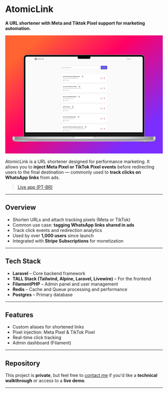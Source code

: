 # AtomicLink

**A URL shortener with Meta and Tiktok Pixel support for marketing automation.**

[![App Screenshot](../assets/atomiclink.png)](https://atomiclink.com.br)

AtomicLink is a URL shortener designed for performance marketing. It allows you to **inject Meta Pixel or TikTok Pixel events** before redirecting users to the final destination — commonly used to **track clicks on WhatsApp links** from ads.

> [Live app (PT-BR)](https://atomiclink.com.br)
---

## Overview

- Shorten URLs and attach tracking pixels (Meta or TikTok)
- Common use case: **tagging WhatsApp links shared in ads**
- Track click events and redirection analytics
- Used by over **1,000 users** since launch
- Integrated with **Stripe Subscriptions** for monetization

---

## Tech Stack

- **Laravel** – Core backend framework
- **TALL Stack (Tailwind, Alpine, Laravel, Livewire)** – For the frontend
- **FilamentPHP** – Admin panel and user management
- **Redis** – Cache and Queue processing and performance
- **Postgres** – Primary database

---

## Features

- Custom aliases for shortened links
- Pixel injection: Meta Pixel & TikTok Pixel
- Real-time click tracking
- Admin dashboard (Filament)

---

## Repository

This project is **private**, but feel free to [contact me](https://github.com/tiagopaes) if you'd like a **technical walkthrough** or access to a **live demo**.

---
